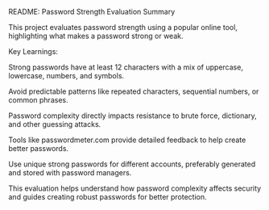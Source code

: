 README: Password Strength Evaluation Summary

This project evaluates password strength using a popular online tool, highlighting what makes a password strong or weak.

Key Learnings:

Strong passwords have at least 12 characters with a mix of uppercase, lowercase, numbers, and symbols.

Avoid predictable patterns like repeated characters, sequential numbers, or common phrases.

Password complexity directly impacts resistance to brute force, dictionary, and other guessing attacks.

Tools like passwordmeter.com provide detailed feedback to help create better passwords.

Use unique strong passwords for different accounts, preferably generated and stored with password managers.

This evaluation helps understand how password complexity affects security and guides creating robust passwords for better protection.
